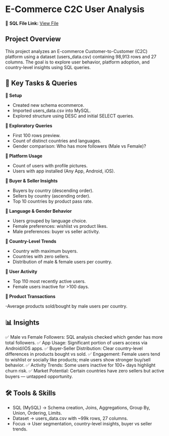 # E-Commerce C2C User Analysis

📍 **SQL File Link:** [View File]() 

## Project Overview
This project analyzes an E-commerce Customer-to-Customer (C2C) platform using a dataset (users_data.csv) containing 98,913 rows and 27 columns. The goal is to explore user behavior, platform adoption, and country-level insights using SQL queries.

## 📝 Key Tasks & Queries

**🔹 Setup**
- Created new schema ecommerce.
- Imported users_data.csv into MySQL.
- Explored structure using DESC and initial SELECT queries.

**🔹 Exploratory Queries**

- First 100 rows preview.
- Count of distinct countries and languages.
- Gender comparison: Who has more followers (Male vs Female)?

**🔹 Platform Usage**

- Count of users with profile pictures.
- Users with app installed (Any App, Android, iOS).

**🔹 Buyer & Seller Insights**

- Buyers by country (descending order).
- Sellers by country (ascending order).
- Top 10 countries by product pass rate.

**🔹 Language & Gender Behavior**

- Users grouped by language choice.
- Female preferences: wishlist vs product likes.
- Male preferences: buyer vs seller activity.

**🔹 Country-Level Trends**

- Country with maximum buyers.
- Countries with zero sellers.
- Distribution of male & female users per country.

**🔹 User Activity**

- Top 110 most recently active users.
- Female users inactive for >100 days.

**🔹 Product Transactions**

-Average products sold/bought by male users per country.

## 📊 Insights

✅ Male vs Female Followers: SQL analysis checked which gender has more total followers.
✅ App Usage: Significant portion of users access via Android/iOS apps.
✅ Buyer-Seller Distribution: Clear country-level differences in products bought vs sold.
✅ Engagement: Female users tend to wishlist or socially like products; male users show stronger buy/sell behavior.
✅ Activity Trends: Some users inactive for 100+ days highlight churn risk.
✅ Market Potential: Certain countries have zero sellers but active buyers — untapped opportunity.

## 🛠 Tools & Skills

- SQL (MySQL) → Schema creation, Joins, Aggregations, Group By, Union, Ordering, Limits.
- Dataset → users_data.csv with ~99k rows, 27 columns.
- Focus → User segmentation, country-level insights, buyer vs seller trends.

